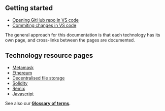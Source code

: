 ## Getting started

* [Opening GitHub repo in VS code](https://docs.microsoft.com/en-us/visualstudio/get-started/tutorial-open-project-from-repo?view=vs-2022)
* [Commiting changes in VS code](https://www.digitalocean.com/community/tutorials/how-to-use-git-integration-in-visual-studio-code)

The general approach for this documentation is that each technology has its own page, and cross-links between the pages are documented.

## Technology resource pages

* [Metamask](metamask.md)
* [Ethereum](ethereum.md)
* [Decentralised file storage](decen_file_storage.md)
* [Solidity](solidity.md)
* [Remix](remix.md)
* [Javascript](javascript.md)

See also our [**Glossary of terms**](Glossaryofterms.md).